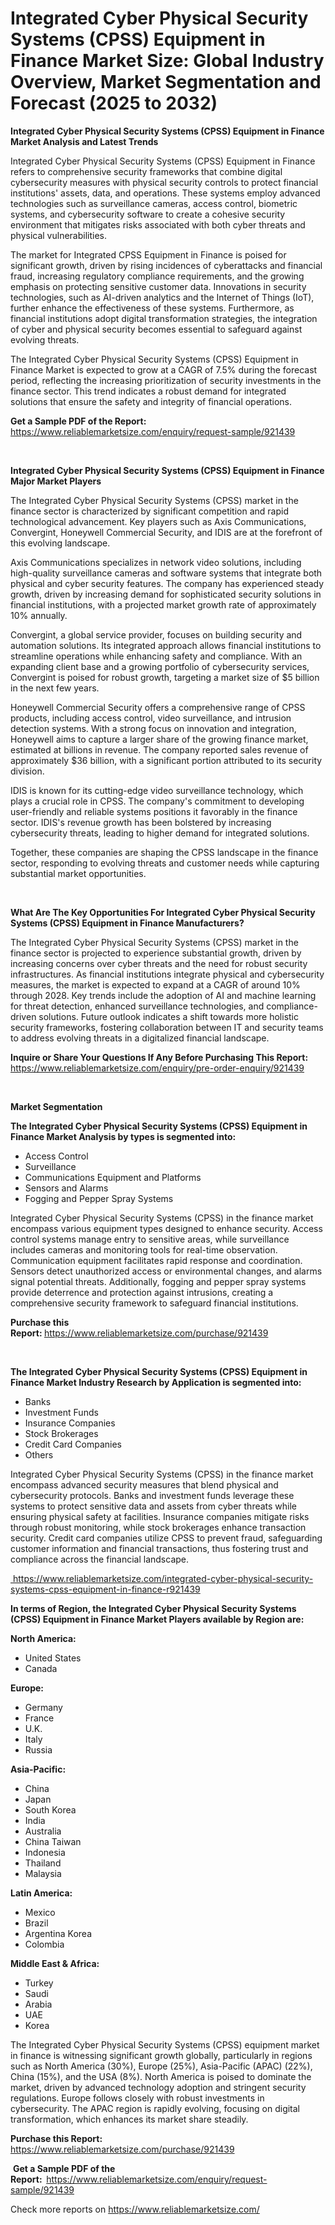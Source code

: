 <p><h1>Integrated Cyber Physical Security Systems (CPSS) Equipment in Finance Market Size: Global Industry Overview, Market Segmentation and Forecast (2025 to 2032)</h1></p><p><strong>Integrated Cyber Physical Security Systems (CPSS) Equipment in Finance Market Analysis and Latest Trends</strong></p>
<p><p>Integrated Cyber Physical Security Systems (CPSS) Equipment in Finance refers to comprehensive security frameworks that combine digital cybersecurity measures with physical security controls to protect financial institutions' assets, data, and operations. These systems employ advanced technologies such as surveillance cameras, access control, biometric systems, and cybersecurity software to create a cohesive security environment that mitigates risks associated with both cyber threats and physical vulnerabilities.</p><p>The market for Integrated CPSS Equipment in Finance is poised for significant growth, driven by rising incidences of cyberattacks and financial fraud, increasing regulatory compliance requirements, and the growing emphasis on protecting sensitive customer data. Innovations in security technologies, such as AI-driven analytics and the Internet of Things (IoT), further enhance the effectiveness of these systems. Furthermore, as financial institutions adopt digital transformation strategies, the integration of cyber and physical security becomes essential to safeguard against evolving threats.</p><p>The Integrated Cyber Physical Security Systems (CPSS) Equipment in Finance Market is expected to grow at a CAGR of 7.5% during the forecast period, reflecting the increasing prioritization of security investments in the finance sector. This trend indicates a robust demand for integrated solutions that ensure the safety and integrity of financial operations.</p></p>
<p><strong>Get a Sample PDF of the Report:&nbsp;</strong> <a href="https://www.reliablemarketsize.com/enquiry/request-sample/921439?utm_campaign=3172&utm_medium=2&utm_source=Github&utm_content=ia&utm_term=11032025&utm_id=integrated-cyber-physical-security-systems-cpss-equipment-in-finance">https://www.reliablemarketsize.com/enquiry/request-sample/921439</a></p>
<p>&nbsp;</p>
<p><strong>Integrated Cyber Physical Security Systems (CPSS) Equipment in Finance Major Market Players</strong></p>
<p><p>The Integrated Cyber Physical Security Systems (CPSS) market in the finance sector is characterized by significant competition and rapid technological advancement. Key players such as Axis Communications, Convergint, Honeywell Commercial Security, and IDIS are at the forefront of this evolving landscape.</p><p>Axis Communications specializes in network video solutions, including high-quality surveillance cameras and software systems that integrate both physical and cyber security features. The company has experienced steady growth, driven by increasing demand for sophisticated security solutions in financial institutions, with a projected market growth rate of approximately 10% annually.</p><p>Convergint, a global service provider, focuses on building security and automation solutions. Its integrated approach allows financial institutions to streamline operations while enhancing safety and compliance. With an expanding client base and a growing portfolio of cybersecurity services, Convergint is poised for robust growth, targeting a market size of $5 billion in the next few years.</p><p>Honeywell Commercial Security offers a comprehensive range of CPSS products, including access control, video surveillance, and intrusion detection systems. With a strong focus on innovation and integration, Honeywell aims to capture a larger share of the growing finance market, estimated at billions in revenue. The company reported sales revenue of approximately $36 billion, with a significant portion attributed to its security division.</p><p>IDIS is known for its cutting-edge video surveillance technology, which plays a crucial role in CPSS. The company's commitment to developing user-friendly and reliable systems positions it favorably in the finance sector. IDIS's revenue growth has been bolstered by increasing cybersecurity threats, leading to higher demand for integrated solutions.</p><p>Together, these companies are shaping the CPSS landscape in the finance sector, responding to evolving threats and customer needs while capturing substantial market opportunities.</p></p>
<p>&nbsp;</p>
<p><strong>What Are The Key Opportunities For Integrated Cyber Physical Security Systems (CPSS) Equipment in Finance Manufacturers?</strong></p>
<p><p>The Integrated Cyber Physical Security Systems (CPSS) market in the finance sector is projected to experience substantial growth, driven by increasing concerns over cyber threats and the need for robust security infrastructures. As financial institutions integrate physical and cybersecurity measures, the market is expected to expand at a CAGR of around 10% through 2028. Key trends include the adoption of AI and machine learning for threat detection, enhanced surveillance technologies, and compliance-driven solutions. Future outlook indicates a shift towards more holistic security frameworks, fostering collaboration between IT and security teams to address evolving threats in a digitalized financial landscape.</p></p>
<p><strong>Inquire or Share Your Questions If Any Before Purchasing This Report:</strong> <a href="https://www.reliablemarketsize.com/enquiry/pre-order-enquiry/921439?utm_campaign=3172&utm_medium=2&utm_source=Github&utm_content=ia&utm_term=11032025&utm_id=integrated-cyber-physical-security-systems-cpss-equipment-in-finance">https://www.reliablemarketsize.com/enquiry/pre-order-enquiry/921439</a></p>
<p>&nbsp;</p>
<p><strong>Market Segmentation</strong></p>
<p><strong>The Integrated Cyber Physical Security Systems (CPSS) Equipment in Finance Market Analysis by types is segmented into:</strong></p>
<p><ul><li>Access Control</li><li>Surveillance</li><li>Communications Equipment and Platforms</li><li>Sensors and Alarms</li><li>Fogging and Pepper Spray Systems</li></ul></p>
<p><p>Integrated Cyber Physical Security Systems (CPSS) in the finance market encompass various equipment types designed to enhance security. Access control systems manage entry to sensitive areas, while surveillance includes cameras and monitoring tools for real-time observation. Communication equipment facilitates rapid response and coordination. Sensors detect unauthorized access or environmental changes, and alarms signal potential threats. Additionally, fogging and pepper spray systems provide deterrence and protection against intrusions, creating a comprehensive security framework to safeguard financial institutions.</p></p>
<p><strong>Purchase this Report:&nbsp;</strong><a href="https://www.reliablemarketsize.com/purchase/921439?utm_campaign=3172&utm_medium=2&utm_source=Github&utm_content=ia&utm_term=11032025&utm_id=integrated-cyber-physical-security-systems-cpss-equipment-in-finance">https://www.reliablemarketsize.com/purchase/921439</a></p>
<p>&nbsp;</p>
<p><strong>The Integrated Cyber Physical Security Systems (CPSS) Equipment in Finance Market Industry Research by Application is segmented into:</strong></p>
<p><ul><li>Banks</li><li>Investment Funds</li><li>Insurance Companies</li><li>Stock Brokerages</li><li>Credit Card Companies</li><li>Others</li></ul></p>
<p><p>Integrated Cyber Physical Security Systems (CPSS) in the finance market encompass advanced security measures that blend physical and cybersecurity protocols. Banks and investment funds leverage these systems to protect sensitive data and assets from cyber threats while ensuring physical safety at facilities. Insurance companies mitigate risks through robust monitoring, while stock brokerages enhance transaction security. Credit card companies utilize CPSS to prevent fraud, safeguarding customer information and financial transactions, thus fostering trust and compliance across the financial landscape.</p></p>
<p><a href="https://www.reliablemarketsize.com/integrated-cyber-physical-security-systems-cpss-equipment-in-finance-r921439?utm_campaign=3172&utm_medium=2&utm_source=Github&utm_content=ia&utm_term=11032025&utm_id=integrated-cyber-physical-security-systems-cpss-equipment-in-finance">&nbsp;https://www.reliablemarketsize.com/integrated-cyber-physical-security-systems-cpss-equipment-in-finance-r921439</a></p>
<p><strong>In terms of Region, the Integrated Cyber Physical Security Systems (CPSS) Equipment in Finance Market Players available by Region are:</strong></p>
<p>
    <p> <strong> North America: </strong>
        <ul>
            <li>United States</li>
            <li>Canada</li>
        </ul>
        </p> 
    <p> <strong> Europe: </strong>
        <ul>
            <li>Germany</li>
            <li>France</li>
            <li>U.K.</li>
            <li>Italy</li>
            <li>Russia</li>
        </ul>
        </p> 
    <p> <strong> Asia-Pacific: </strong>
        <ul>
            <li>China</li>
            <li>Japan</li>
            <li>South Korea</li>
            <li>India</li>
            <li>Australia</li>
            <li>China Taiwan</li>
            <li>Indonesia</li>
            <li>Thailand</li>
            <li>Malaysia</li>
        </ul>
        </p> 
    <p> <strong> Latin America: </strong>
        <ul>
            <li>Mexico</li>
            <li>Brazil</li>
            <li>Argentina Korea</li>
            <li>Colombia</li>
        </ul>
        </p> 
    <p> <strong> Middle East & Africa: </strong>
        <ul>
            <li>Turkey</li>
            <li>Saudi</li>
            <li>Arabia</li>
            <li>UAE</li>
            <li>Korea</li>
        </ul>
    </p>
    </p>
<p><p>The Integrated Cyber Physical Security Systems (CPSS) equipment market in finance is witnessing significant growth globally, particularly in regions such as North America (30%), Europe (25%), Asia-Pacific (APAC) (22%), China (15%), and the USA (8%). North America is poised to dominate the market, driven by advanced technology adoption and stringent security regulations. Europe follows closely with robust investments in cybersecurity. The APAC region is rapidly evolving, focusing on digital transformation, which enhances its market share steadily.</p></p>
<p><strong>Purchase this Report: </strong><a href="https://www.reliablemarketsize.com/purchase/921439?utm_campaign=3172&utm_medium=2&utm_source=Github&utm_content=ia&utm_term=11032025&utm_id=integrated-cyber-physical-security-systems-cpss-equipment-in-finance">https://www.reliablemarketsize.com/purchase/921439</a></p>
<p>&nbsp;<strong>Get a Sample PDF of the Report:&nbsp;&nbsp;</strong><a href="https://www.reliablemarketsize.com/enquiry/request-sample/921439?utm_campaign=3172&utm_medium=2&utm_source=Github&utm_content=ia&utm_term=11032025&utm_id=integrated-cyber-physical-security-systems-cpss-equipment-in-finance">https://www.reliablemarketsize.com/enquiry/request-sample/921439</a></p>
<p><strong></strong></p>
<p>Check more reports on <a href="https://www.reliablemarketsize.com/?utm_campaign=3172&utm_medium=2&utm_source=Github&utm_content=ia&utm_term=11032025&utm_id=integrated-cyber-physical-security-systems-cpss-equipment-in-finance">https://www.reliablemarketsize.com/</a></p>